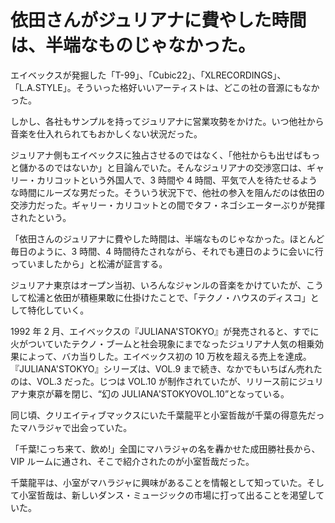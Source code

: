 # 依田さんがジュリアナに費やした時間は、半端なものじゃなかった。

エイベックスが発掘した「T-99」、「Cubic22」、「XLRECORDINGS」、「L.A.STYLE」。そういった格好いいアーティストは、どこの社の音源にもなかった。

しかし、各社もサンプルを持ってジュリアナに営業攻勢をかけた。いつ他社から音楽を仕入れられてもおかしくない状況だった。

ジュリアナ側もエイベックスに独占させるのではなく、「他社からも出せばもっと儲かるのではないか」と目論んでいた。そんなジュリアナの交渉窓口は、ギャリー・カリコットという外国人で、3 時間や 4 時間、平気で人を待たせるような時間にルーズな男だった。そういう状況下で、他社の参入を阻んだのは依田の交渉力だった。ギャリー・カリコットとの間でタフ・ネゴシエーターぶりが発揮されたという。

「依田さんのジュリアナに費やした時間は、半端なものじゃなかった。ほとんど毎日のように、3 時間、4 時間待たされながら、それでも連日のように会いに行っていましたから」と松浦が証言する。

ジュリアナ東京はオープン当初、いろんなジャンルの音楽をかけていたが、こうして松浦と依田が積極果敢に仕掛けたことで、「テクノ・ハウスのディスコ」として特化していく。

1992 年 2 月、エイベックスの『JULIANA'STOKYO』が発売されると、すでに火がついていたテクノ・ブームと社会現象にまでなったジュリアナ人気の相乗効果によって、バカ当りした。エイベックス初の 10 万枚を超える売上を達成。『JULIANA'STOKYO』シリーズは、VOL.9 まで続き、なかでもいちばん売れたのは、VOL.3 だった。じつは VOL.10 が制作されていたが、リリース前にジュリアナ東京が幕を閉じ、“幻の JULIANA'STOKYOVOL.10”となっている。

同じ頃、クリエイティブマックスにいた千葉龍平と小室哲哉が千葉の得意先だったマハラジャで出会っていた。

「千葉!こっち来て、飲め!」全国にマハラジャの名を轟かせた成田勝社長から、VIP ルームに通され、そこで紹介されたのが小室哲哉だった。

千葉龍平は、小室がマハラジャに興味があることを情報として知っていた。そして小室哲哉は、新しいダンス・ミュージックの市場に打って出ることを渇望していた。
